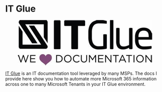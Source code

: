 # IT Glue

<figure><img src="../../.gitbook/assets/ITGlue logo.jpg" alt=""><figcaption></figcaption></figure>

[IT Glue](https://www.itglue.com/) is an IT documentation tool leveraged by many MSPs. The docs I provide here show you how to automate more Microsoft 365 information across one to many Microsoft Tenants in your IT Glue environment.&#x20;
